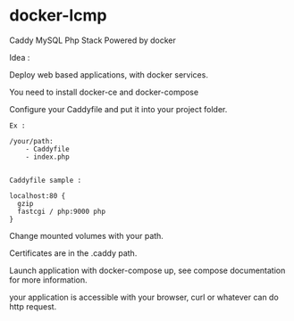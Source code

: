 # docker-lcmp
Caddy MySQL Php Stack Powered by docker

Idea :

Deploy web based applications, with docker services.

You need to install docker-ce and docker-compose

Configure your Caddyfile and put it into your project folder.  

```
Ex :

/your/path:
    - Caddyfile
    - index.php


Caddyfile sample :

localhost:80 {
  gzip
  fastcgi / php:9000 php
}
```

Change mounted volumes with your path.  

Certificates are in the .caddy path.  

Launch application with docker-compose up, see compose documentation for more information.

your application is accessible with your browser, curl or whatever can do http request.  
